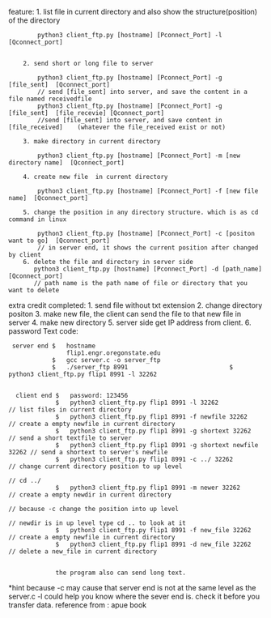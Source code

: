 feature:
	1. list file in current  directory and also show the structure(position) of the directory 
            
            python3 client_ftp.py [hostname] [Pconnect_Port] -l [Qconnect_port]
        

        2. send short or long file to server
            
            python3 client_ftp.py [hostname] [Pconnect_Port] -g [file_sent]  [Qconnect_port]
            // send [file_sent] into server, and save the content in a file named receivedfile
            python3 client_ftp.py [hostname] [Pconnect_Port] -g [file_sent]  [file_recevie] [Qconnect_port] 
            //send [file_sent] into server, and save content in [file_received]    (whatever the file_received exist or not)
             
        3. make directory in current directory
                 
            python3 client_ftp.py [hostname] [Pconnect_Port] -m [new directory name]  [Qconnect_port]
        
        4. create new file  in current directory
                 
            python3 client_ftp.py [hostname] [Pconnect_Port] -f [new file name]  [Qconnect_port]
        
        5. change the position in any directory structure. which is as cd command in linux   
                 
            python3 client_ftp.py [hostname] [Pconnect_Port] -c [positon want to go]  [Qconnect_port]
            // in server end, it shows the current position after changed by client
        6. delete the file and directory in server side
           python3 client_ftp.py [hostname] [Pconnect_Port] -d [path_name]  [Qconnect_port]
           // path name is the path name of file or directory that you want to delete 


extra credit completed:
       1. send file without txt extension
       2. change directory positon
       3. make new file, the client can send the file to that new file in server
       4. make new directory
       5. server side get IP address from client.
       6. password
Text code:
         
     server end $   hostname                            
                    flip1.engr.oregonstate.edu          
                $   gcc server.c -o server_ftp                    
                $   ./server_ftp 8991                            $  python3 client_ftp.py flip1 8991 -l 32262
                                                               
 
      client end $   password: 123456
                 $   python3 client_ftp.py flip1 8991 -l 32262            // list files in current directory
                 $   python3 client_ftp.py flip1 8991 -f newfile 32262    // create a empty newfile in current directory 
                 $   python3 client_ftp.py flip1 8991 -g shortext 32262   // send a short textfile to server  
                 $   python3 client_ftp.py flip1 8991 -g shortext newfile 32262 // send a shortext to server's newfile
                 $   python3 client_ftp.py flip1 8991 -c ../ 32262        // change current directory position to up level 
                                                                          // cd ../
                 $   python3 client_ftp.py flip1 8991 -m newer 32262     // create a empty newdir in current directory 
                                                                         // because -c change the position into up level
                                                                         // newdir is in up level type cd .. to look at it
                 $   python3 client_ftp.py flip1 8991 -f new_file 32262    // create a empty newfile in current directory 
                 $   python3 client_ftp.py flip1 8991 -d new_file 32262   // delete a new_file in current directory 


                 the program also can send long text.


*hint because -c may cause that server end is not at the same level as the server.c
 -l could help you know where the sever end is. check it before you transfer data. 
reference from : apue book
